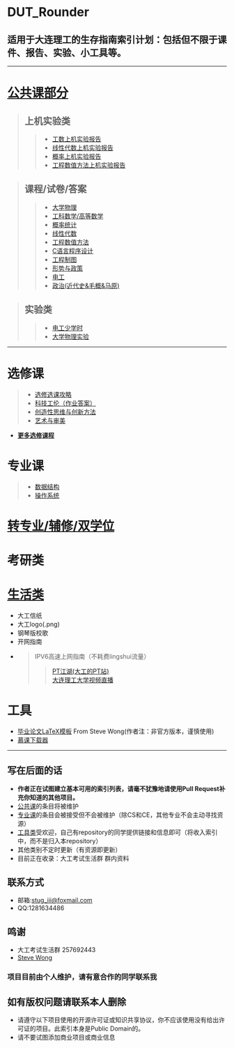 
# DUT_Rounder

## 适用于大连理工的生存指南索引计划：包括但不限于课件、报告、实验、小工具等。



  ---

# [公共课部分](https://github.com/StuGRua/DUT_Rounder/tree/master/files/public_courses)
>## 上机实验类
>>- [工数上机实验报告](https://github.com/StuGRua/DUT_Rounder/tree/master/files/public_courses/上机实验(MATLAB)/工科数学分析上机实验)  
 >>- [线性代数上机实验报告](https://github.com/StuGRua/DUT_Rounder/tree/master/files/public_courses/上机实验(MATLAB)/线性代数上机实验)
 >>- [概率上机实验报告](https://github.com/StuGRua/DUT_Rounder/tree/master/files/public_courses/上机实验(MATLAB)/概率上机实验)
 >>- [工程数值方法上机实验报告](https://github.com/StuGRua/DUT_Rounder/tree/master/files/public_courses/上机实验(MATLAB)/工程数值方法上机实验)



 >## 课程/试卷/答案
 >>- [大学物理](https://github.com/StuGRua/DUT_Rounder/tree/master/files/public_courses/%E5%A4%A7%E5%AD%A6%E7%89%A9%E7%90%86)
 >>- [工科数学/高等数学](https://github.com/StuGRua/DUT_Rounder/tree/master/files/public_courses/工科数学分析%26高等数学)
 >>- [概率统计](https://github.com/StuGRua/DUT_Rounder/tree/master/files/public_courses/概率统计)
 >>- [线性代数](https://github.com/StuGRua/DUT_Rounder/tree/master/files/public_courses/线性代数)
 >>- [工程数值方法](https://github.com/StuGRua/DUT_Rounder/tree/master/files/public_courses/工程数值方法)
>>- [C语言程序设计](https://github.com/StuGRua/DUT_Rounder/tree/master/files/public_courses/C语言程序设计)
>>- [工程制图](https://github.com/StuGRua/DUT_Rounder/tree/master/files/public_courses/工程制图)
>>- [形势与政策](https://github.com/StuGRua/DUT_Rounder/tree/master/files/public_courses/形势与政策)
>>- [电工](https://github.com/StuGRua/DUT_Rounder/tree/master/files/public_courses/电工)
>>- [政治(近代史&毛概&马原)](https://github.com/StuGRua/DUT_Rounder/tree/master/files/public_courses/政治(近代史%26毛概%26马原))



 >## 实验类  
>> - [电工少学时](https://github.com/StuGRua/DUT_Rounder/tree/master/files/public_courses/电工实验) 
>>- [大学物理实验](https://github.com/StuGRua/DUT_Rounder/tree/master/files/public_courses/大学物理实验) 
---

# 选修课
>- [选修选课攻略](https://github.com/StuGRua/DUT_Rounder/tree/master/files/elective_courses/recommend)  
>- [科技工伦（作业答案）](https://github.com/StuGRua/DUT_Rounder/tree/master/files/elective_courses/科技工伦) 
>- [创造性思维与创新方法](https://github.com/StuGRua/DUT_Rounder/tree/master/files/elective_courses/创造性思维与创新方法)
>- [艺术与审美](https://github.com/StuGRua/DUT_Rounder/tree/master/files/elective_courses/艺术与审美)  
- **[更多选修课程](https://github.com/StuGRua/DUT_Rounder/tree/master/files/elective_courses)** 

# 专业课
>- [数据结构](https://github.com/StuGRua/DUT_Rounder/tree/master/files/specialized_courses/CS/数据结构（软件学院）)
>- [操作系统](https://github.com/StuGRua/DUT_Rounder/tree/master/files/specialized_courses/CS/操作系统)
# [转专业/辅修/双学位](https://github.com/StuGRua/DUT_Rounder/tree/master/files/subject__changes\转专业)

# 考研类


# [生活类](https://github.com/StuGRua/DUT_Rounder/tree/master/files/living)
- 大工信纸
- 大工logo(.png)
- 钢琴版校歌
- 开网指南
- >IPV6高速上网指南（不耗费lingshui流量）
  >>[PT江湖(大工的PT站)](https://www.dutpt.com/forum.php)  
  >>[大连理工大学视频直播](http://video.dlut.edu.cn/show)

# 工具
- [毕业论文LaTeX模板](https://github.com/stevewongv/DLUT_XeLaTeX_Template_For_Bachelor) From Steve Wong(作者注：非官方版本，谨慎使用)  
- [慕课下载器](https://github.com/StuGRua/DUT_Rounder/tree/master/files/tools)
---
## 写在后面的话
- **作者正在试图建立基本可用的索引列表，请毫不犹豫地请使用Pull Request补充你知道的其他项目。**  
- [公共课](https://github.com/StuGRua/DUT_Rounder/tree/master/files/public_courses)的条目将被维护
- [专业课](https://github.com/StuGRua/DUT_Rounder/tree/master/files/specialized_courses)的条目会被接受但不会被维护（除CS和CE，其他专业不会主动寻找资源）  
- [工具类](https://github.com/StuGRua/DUT_Rounder/tree/master/files/tools)受欢迎，自己有repository的同学提供链接和信息即可（将收入索引中，而不是归入本repository） 
- 其他类别不定时更新（有资源即更新） 
- 目前正在收录：大工考试生活群 群内资料
## 联系方式
- 邮箱:stug_iii@foxmail.com
- QQ:1281634486
## 鸣谢
- 大工考试生活群 257692443
- [Steve Wong](https://github.com/stevewongv)


### 项目目前由个人维护，请有意合作的同学联系我  
## 如有版权问题请联系本人删除
- 请遵守以下项目使用的开源许可证或知识共享协议，你不应该使用没有给出许可证的项目。此索引本身是Public Domain的。  
- 请不要试图添加商业项目或商业信息
